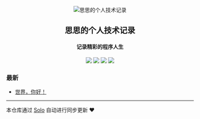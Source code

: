 <p align="center"><img alt="思思的个人技术记录" src="https://static.b3log.org/images/brand/solo-32.png"></p><h2 align="center">
思思的个人技术记录
</h2>

<h4 align="center">记录精彩的程序人生</h4>
<p align="center"><a title="思思的个人技术记录" target="_blank" href="https://github.com/ShmilyChen/solo-blog"><img src="https://img.shields.io/github/last-commit/ShmilyChen/solo-blog.svg?style=flat-square&color=FF9900"></a>
<a title="GitHub repo size in bytes" target="_blank" href="https://github.com/ShmilyChen/solo-blog"><img src="https://img.shields.io/github/repo-size/ShmilyChen/solo-blog.svg?style=flat-square"></a>
<a title="Solo Version" target="_blank" href="https://github.com/b3log/solo/releases"><img src="https://img.shields.io/badge/solo-3.6.7-f1e05a.svg?style=flat-square&color=blueviolet"></a>
<a title="Hits" target="_blank" href="https://github.com/b3log/hits"><img src="https://hits.b3log.org/ShmilyChen/solo-blog.svg"></a></p>

### 最新

* [世界，你好！](https://www.shmilychen.club/hello-solo)



---

本仓库通过 [Solo](https://github.com/b3log/solo) 自动进行同步更新 ❤️ 